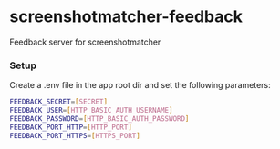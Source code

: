 # screenshotmatcher-feedback
Feedback server for screenshotmatcher

### Setup
Create a .env file in the app root dir and set the following parameters:
```sh
FEEDBACK_SECRET=[SECRET]
FEEDBACK_USER=[HTTP_BASIC_AUTH_USERNAME]
FEEDBACK_PASSWORD=[HTTP_BASIC_AUTH_PASSWORD]
FEEDBACK_PORT_HTTP=[HTTP_PORT]
FEEDBACK_PORT_HTTPS=[HTTPS_PORT]
```